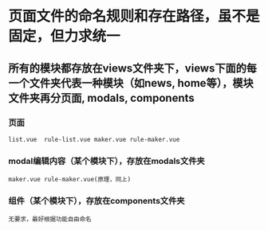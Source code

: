 # 页面文件的命名规则和存在路径，虽不是固定，但力求统一

## 所有的模块都存放在views文件夹下，views下面的每一个文件夹代表一种模块（如news, home等），模块文件夹再分页面, modals, components

### 页面
```
list.vue  rule-list.vue maker.vue rule-maker.vue
```

### modal编辑内容（某个模块下），存放在modals文件夹
```
maker.vue rule-maker.vue(原理，同上)
```

### 组件（某个模块下），存放在components文件夹
```
无要求，最好根据功能自由命名
```
